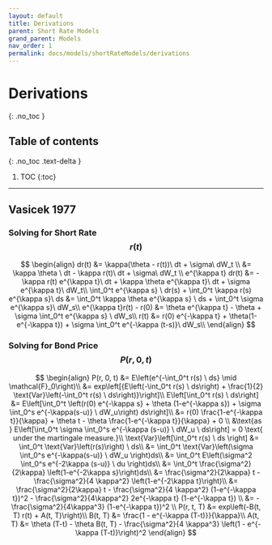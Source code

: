 ```yaml
---
layout: default
title: Derivations
parent: Short Rate Models
grand_parent: Models
nav_order: 1
permalink: docs/models/shortRateModels/derivations
---
```


# Derivations
{: .no_toc }

## Table of contents
{: .no_toc .text-delta }

1. TOC
{:toc}

---

## Vasicek 1977 

### Solving for Short Rate $$r(t)$$ 

$$
\begin{align}
dr(t) &= \kappa(\theta - r(t))\ dt + \sigma\ dW_t \\
&= \kappa \theta \ dt - \kappa r(t)\ dt + \sigma\ dW_t \\
e^{\kappa t} dr(t) &= -\kappa r(t) e^{\kappa t}\ dt + \kappa \theta e^{\kappa t}\ dt + \sigma e^{\kappa t}\ dW_t\\
\int_0^t e^{\kappa s} \ dr(s) + \int_0^t \kappa r(s) e^{\kappa s}\ ds &= \int_0^t \kappa \theta  e^{\kappa s} \ ds + \int_0^t \sigma e^{\kappa s}\ dW_s\\
e^{\kappa t}r(t) - r(0) &= \theta e^{\kappa t} - \theta + \sigma \int_0^t e^{\kappa s} \ dW_s\\
r(t) &= r(0) e^{-\kappa t} + \theta(1-e^{-\kappa t}) + \sigma \int_0^t e^{-\kappa (t-s)}\ dW_s\\
\end{align}
$$


### Solving for Bond Price $$P(r, 0, t)$$ 

$$
\begin{align}
P(r, 0, t) &= E\left(e^{-\int_0^t r(s) \ ds} \mid \mathcal{F}_0\right)\\
&= exp\left[{E\left(-\int_0^t r(s) \ ds\right) + \frac{1}{2} \text{Var}\left(-\int_0^t r(s) \ ds\right)}\right]\\
E\left[\int_0^t r(s) \ ds\right] &= E\left[\int_0^t \left(r(0) e^{-\kappa s} + \theta (1-e^{-\kappa s}) + \sigma \int_0^s e^{-\kappa(s-u)} \ dW_u\right) ds\right]\\
&= r(0) \frac{1-e^{-\kappa t}}{\kappa} + \theta t - \theta \frac{1-e^{-\kappa t}}{\kappa} + 0 \\
&\text{as } E\left[\int_0^t \sigma \int_0^s e^{-\kappa (s-u)} \ dW_u \ ds\right] = 0 \text{ under the martingale measure.}\\
\text{Var}\left[\int_0^t r(s) \ ds \right] &= \int_0^t \text{Var}\left(r(s)\right) \ ds\\
&= \int_0^t \text{Var}\left(\sigma \int_0^s e^{-\kappa(s-u)} \ dW_u \right)ds\\
&= \int_0^t E\left(\sigma^2 \int_0^s e^{-2\kappa (s-u)} \ du \right)ds\\
&= \int_0^t \frac{\sigma^2}{2\kappa} \left(1-e^{-2\kappa s}\right)ds\\
&= \frac{\sigma^2}{2\kappa} t - \frac{\sigma^2}{4 \kappa^2} \left(1-e^{-2\kappa t}\right)\\
&= \frac{\sigma^2}{2\kappa} t - \frac{\sigma^2}{4 \kappa^2} (1-e^{-\kappa t})^2 - \frac{\sigma^2}{4\kappa^2} 2e^{-\kappa t} (1-e^{-\kappa t}) \\
&= -\frac{\sigma^2}{4\kappa^3} (1-e^{-\kappa t})^2 \\
P(r, t, T) &= exp\left(-B(t, T) r(t) + A(t, T)\right)\\
B(t, T) &= \frac{1 - e^{-\kappa (T-t)}}{\kappa}\\
A(t, T) &= \theta (T-t) - \theta B(t, T) - \frac{\sigma^2}{4 \kappa^3} \left(1 - e^{-\kappa (T-t)}\right)^2
\end{align}
$$



